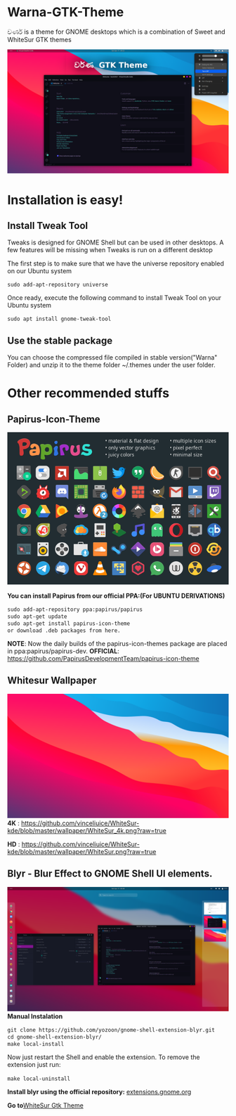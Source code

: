 # Warna-GTK-Theme
වර්ණ is a theme for GNOME desktops which is a combination of Sweet and WhiteSur GTK themes

![main](https://github.com/RDPerera/Warna-GTK-Theme/blob/main/Screen%20Shots/A.png?raw=true)
# Installation is easy!
## Install Tweak Tool
Tweaks is designed for GNOME Shell but can be used in other desktops. A few features will be missing when Tweaks is run on a different desktop

The first step is to make sure that we have the universe repository enabled on our Ubuntu system
```
sudo add-apt-repository universe
```
Once ready, execute the following command to install Tweak Tool on your Ubuntu system
```
sudo apt install gnome-tweak-tool
```
## Use the stable package
You can choose the compressed file compiled in stable version("Warna" Folder) and unzip it to the theme folder ~/.themes under the user folder.


# Other recommended stuffs
## Papirus-Icon-Theme
![main](https://github.com/RDPerera/Warna-GTK-Theme/blob/main/Screen%20Shots/O1.png?raw=true)

**You can install Papirus from our official PPA:(For UBUNTU DERIVATIONS)**
```
sudo add-apt-repository ppa:papirus/papirus
sudo apt-get update
sudo apt-get install papirus-icon-theme
or download .deb packages from here.
```
**NOTE**: Now the daily builds of the papirus-icon-themes package are placed in ppa:papirus/papirus-dev.
**OFFICIAL**: https://github.com/PapirusDevelopmentTeam/papirus-icon-theme

## Whitesur Wallpaper
![main](https://github.com/RDPerera/Warna-GTK-Theme/blob/main/Screen%20Shots/O2.png?raw=true)
**4K** : https://github.com/vinceliuice/WhiteSur-kde/blob/master/wallpaper/WhiteSur_4k.png?raw=true

**HD** : https://github.com/vinceliuice/WhiteSur-kde/blob/master/wallpaper/WhiteSur.png?raw=true

## Blyr - Blur Effect to GNOME Shell UI elements.
![main](https://github.com/RDPerera/Warna-GTK-Theme/blob/main/Screen%20Shots/Q3.png?raw=true)
**Manual Instalation**
```
git clone https://github.com/yozoon/gnome-shell-extension-blyr.git
cd gnome-shell-extension-blyr/
make local-install
```

Now just restart the Shell and enable the extension.
To remove the extension just run:

```make local-uninstall```

**Install blyr using the official repository:** [extensions.gnome.org](https://extensions.gnome.org/extension/1251/blyr/)

**Go to**[WhiteSur Gtk Theme](https://github.com/vinceliuice/WhiteSur-gtk-theme#-whitesur-gtk-theme-)
